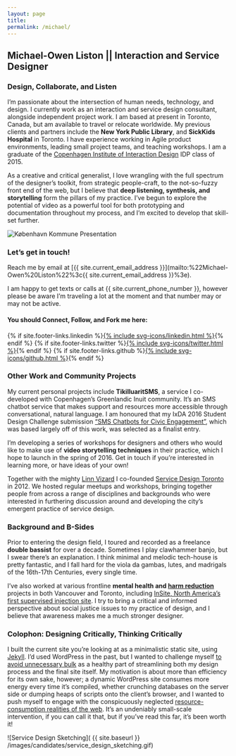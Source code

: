 ```yaml
---
layout: page
title:
permalink: /michael/
---
```


## Michael-Owen Liston || Interaction and Service Designer

### Design, Collaborate, and Listen
I’m passionate about the intersection of human needs, technology, and design. I currently work as an interaction and service design consultant, alongside independent project work. I am based at present in Toronto, Canada, but am available to travel or relocate worldwide. My previous clients and partners include the **New York Public Library**, and **SickKids Hospital** in Toronto. I have experience working in Agile product environments, leading small project teams, and teaching workshops. I am a graduate of the [Copenhagen Institute of Interaction Design](http://ciid.dk) IDP class of 2015. 

As a creative and critical generalist, I love wrangling with the full spectrum of the designer’s toolkit, from strategic people-craft, to the not-so-fuzzy front end of the web, but I believe that **deep listening, synthesis, and storytelling** form the pillars of my practice. I’ve begun to explore the potential of video as a powerful tool for both prototyping and documentation throughout my process, and I’m excited to develop that skill-set further.

<img alt="København Kommune Presentation" src="{{ site.baseurl }} /images/candidates/michael_kommune_presentation-2.jpg" class="fade-in" />

### Let’s get in touch!

Reach me by email at [{{ site.current_email_address }}](mailto:%22Michael-Owen%20Liston%22%3c{{ site.current_email_address }}%3e).

I am happy to get texts or calls at {{ site.current_phone_number }}, however please be aware I’m traveling a lot at the moment and that number may or may not be active.

#### You should Connect, Follow, and Fork me here:
{% if site.footer-links.linkedin %}<a href="http://linkedin.com/in/{{ site.footer-links.linkedin }}" class="no-border">{% include svg-icons/linkedin.html %}</a>{% endif %}
{% if site.footer-links.twitter %}<a href="http://twitter.com/{{ site.footer-links.twitter }}" class="no-border">{% include svg-icons/twitter.html %}</a>{% endif %}
{% if site.footer-links.github %}<a href="http://github.com/{{ site.footer-links.github }}" class="no-border">{% include svg-icons/github.html %}</a>{% endif %}

### Other Work and Community Projects
My current personal projects include **TikilluaritSMS**, a service I co-developed with Copenhagen’s Greenlandic Inuit community. It’s an SMS chatbot service that makes support and resources more accessible through conversational, natural language. I am honoured that my IxDA 2016 Student Design Challenge submission [“SMS Chatbots for Civic Engagement”](https://vimeo.com/150151588), which was based largely off of this work, was selected as a finalist entry.

I’m developing a series of workshops for designers and others who would like to make use of **video storytelling techniques** in their practice, which I hope to launch in the spring of 2016. Get in touch if you’re interested in learning more, or have ideas of your own! 

Together with the mighty [Linn Vizard](http://linnvizard.com/) I co-founded [Service Design Toronto](http://www.eventbrite.ca/o/service-design-toronto-3326592276) in 2012. We hosted regular meetups and workshops, bringing together people from across a range of disciplines and backgrounds who were interested in furthering discussion around and developing the city’s emergent practice of service design.

### Background and B-Sides
Prior to entering the design field, I toured and recorded as a freelance **double bassist** for over a decade. Sometimes I play clawhammer banjo, but I swear there’s an explanation. I think minimal and melodic tech-house is pretty fantastic, and I fall hard for the viola da gambas, lutes, and madrigals of the 16th-17th Centuries, every single time.

I’ve also worked at various frontline **mental health and [harm reduction](https://en.wikipedia.org/wiki/Harm_reduction)** projects in both Vancouver and Toronto, including [InSite, North America’s first supervised injection site](https://en.wikipedia.org/wiki/Insite). I try to bring a critical and informed perspective about social justice issues to my practice of design, and I believe that awareness makes me a much stronger designer.

### Colophon: Designing Critically, Thinking Critically
I built the current site you’re looking at as a minimalistic static site, using [Jekyll](http://jekyllrb.com/). I’d used WordPress in the past, but I wanted to challenge myself [to avoid unnecessary bulk](http://idlewords.com/talks/website_obesity.htm) as a healthy part of streamlining both my design process and the final site itself. My motivation is about more than efficiency for its own sake, however; a dynamic WordPress site consumes more energy every time it’s compiled, whether crunching databases on the server side or dumping heaps of scripts onto the client’s browser, and I wanted to push myself to engage with the conspicuously neglected [resource-consumption realities of the web](http://alistapart.com/article/sustainable-web-design). It’s an undeniably small-scale intervention, if you can call it that, but if you’ve read this far, it’s been worth it!

![Service Design Sketching]( {{ site.baseurl }} /images/candidates/service_design_sketching.gif)